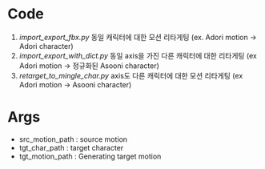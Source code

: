 # Code
1. *import_export_fbx.py* 동일 캐릭터에 대한 모션 리타게팅 (ex. Adori motion -> Adori character)
2. *import_export_with_dict.py* 동일 axis을 가진 다른 캐릭터에 대한 리타게팅 (ex Adori motion -> 정규화된 Asooni character)
3. *retarget_to_mingle_char.py* axis도 다른 캐릭터에 대한 모션 리타게팅 (ex Adori motion -> Asooni character)

# Args
- src_motion_path : source motion 
- tgt_char_path : target character
- tgt_motion_path : Generating target motion

